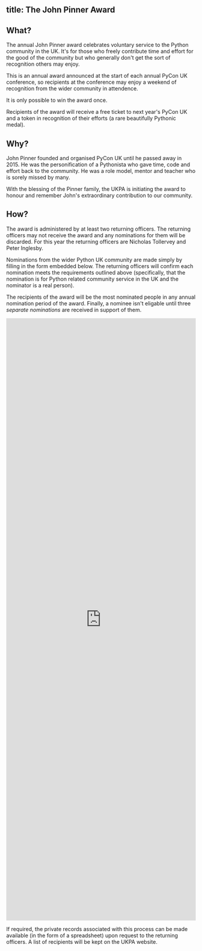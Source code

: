 title: The John Pinner Award
---
<h2>What?</h2>

The annual John Pinner award celebrates voluntary service to the Python
community in the UK. It's for those who freely contribute time and effort for
the good of the community but who generally don't get the sort of recognition
others may enjoy.

This is an annual award announced at the start of each annual PyCon UK
conference, so recipients at the conference may enjoy a weekend of recognition
from the wider community in attendence.

It is only possible to win the award once.

Recipients of the award will receive a free ticket to next year's PyCon UK and
a token in recognition of their efforts (a rare beautifully Pythonic medal).

<h2>Why?</h2>

John Pinner founded and organised PyCon UK until he passed away in 2015. He was
the personification of a Pythonista who gave time, code and effort back to the
community. He was a role model, mentor and teacher who is sorely missed by
many.

With the blessing of the Pinner family, the UKPA is initiating the award to
honour and remember John's extraordinary contribution to our community.

<h2>How?</h2>

The award is administered by at least two returning officers. The returning
officers may not receive the award and any nominations for them will be
discarded. For this year the returning officers are Nicholas Tollervey and
Peter Inglesby.

Nominations from the wider Python UK community are made simply by filling in
the form embedded below. The returning officers will confirm
each nomination meets the requirements outlined above (specifically, that the
nomination is for Python related community service in the UK and the nominator
is a real person).

The recipients of the award will be the most nominated people in any
annual nomination period of the award. Finally, a nominee isn't eligable
until three *separate nominations* are received in support of them.

<iframe src="https://docs.google.com/forms/d/e/1FAIpQLSdWFta61RMBmxgPEpZghorFzSpKCkyabVgRAJMbyMt2ARF0oQ/viewform?embedded=true" width="100%" height="1600" frameborder="0" marginheight="0" marginwidth="0">Loading...</iframe>

If required, the private records associated with this process can be made
available (in the form of a spreadsheet) upon request to the returning
officers. A list of recipients will be kept on the UKPA website.
